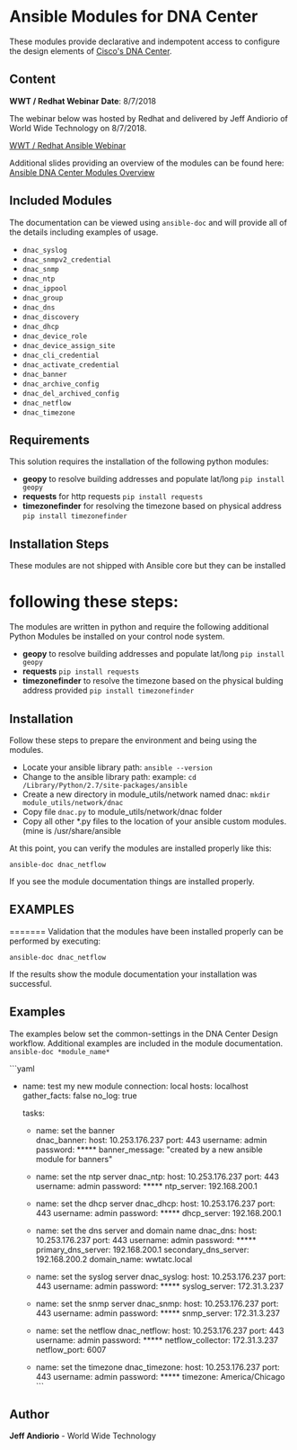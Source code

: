 # Ansible Modules for DNA Center

These modules provide declarative and indempotent access to configure the design elements of [Cisco's DNA Center](https://www.cisco.com/c/en/us/products/cloud-systems.../dna-center/index.html). 

## Content

**WWT / Redhat Webinar**
**Date**: 8/7/2018

The webinar below was hosted by Redhat and delivered by Jeff Andiorio of World Wide Technology on 8/7/2018.  

[WWT / Redhat Ansible Webinar](https://www.ansible.com/resources/webinars-training/lab-automation-by-wwt-with-ansible-tower-and-cisco-dna-center)


Additional slides providing an overview of the modules can be found here:  [Ansible DNA Center Modules Overview](https://www.slideshare.net/secret/JszN04gu0ySsXX)

## Included Modules 

The documentation can be viewed using  `ansible-doc` and will provide all of the details including examples of usage. 

- `dnac_syslog`
- `dnac_snmpv2_credential`
- `dnac_snmp`
- `dnac_ntp`
- `dnac_ippool`
- `dnac_group`
- `dnac_dns`
- `dnac_discovery`
- `dnac_dhcp`
- `dnac_device_role`
- `dnac_device_assign_site`
- `dnac_cli_credential`
- `dnac_activate_credential`
- `dnac_banner`
- `dnac_archive_config`
- `dnac_del_archived_config`
- `dnac_netflow`
- `dnac_timezone`

## Requirements

This solution requires the installation of the following python modules:

- **geopy** to resolve building addresses and populate lat/long
  `pip install geopy`
- **requests** for http requests 
  `pip install requests`
- **timezonefinder** for resolving the timezone based on physical address 
  `pip install timezonefinder`

## Installation Steps

These modules are not shipped with Ansible core but they can be installed 

# following these steps:

The modules are written in python and require the following additional Python Modules be installed on your control node system.

- **geopy** to resolve building addresses and populate lat/long
  `pip install geopy`
- **requests** 
  `pip install requests`
- **timezonefinder** to resolve the timezone based on the physical bulding address provided
  `pip install timezonefinder`

## Installation

Follow these steps to prepare the environment and being using the modules. 

- Locate your ansible library path: `ansible --version`
- Change to the ansible library path: example: `cd /Library/Python/2.7/site-packages/ansible` 
- Create a new directory in module_utils/network named dnac: `mkdir module_utils/network/dnac` 
- Copy file `dnac.py` to module_utils/network/dnac folder
- Copy all other *.py files to the location of your ansible custom modules. (mine is /usr/share/ansible

At this point, you can verify the modules are installed properly like this: 

`ansible-doc dnac_netflow`

If you see the module documentation things are installed properly.

## EXAMPLES

=======
Validation that the modules have been installed properly can be performed by executing:

`ansible-doc dnac_netflow` 

If the results show the module documentation your installation was successful. 

## Examples

The examples below set the common-settings in the DNA Center Design workflow.  Additional examples are included 
in the module documentation.  `ansible-doc *module_name*`

​```yaml
- name: test my new module
  connection: local
  hosts: localhost
  gather_facts: false
  no_log: true

  tasks:
    - name: set the banner  
      dnac_banner:
        host: 10.253.176.237
        port: 443
        username: admin
        password: *****
        banner_message: "created by a new ansible module for banners"

    - name: set the ntp server
      dnac_ntp:
        host: 10.253.176.237
        port: 443
        username: admin
        password: *****
        ntp_server: 192.168.200.1

    - name: set the dhcp server
      dnac_dhcp:
        host: 10.253.176.237
        port: 443
        username: admin
        password: *****
        dhcp_server: 192.168.200.1

    - name: set the dns server and domain name
      dnac_dns:
        host: 10.253.176.237
        port: 443
        username: admin
        password: *****
        primary_dns_server: 192.168.200.1
        secondary_dns_server: 192.168.200.2
        domain_name: wwtatc.local

    - name: set the syslog server
      dnac_syslog:
        host: 10.253.176.237
        port: 443
        username: admin
        password: *****
        syslog_server: 172.31.3.237

    - name: set the snmp server
      dnac_snmp:
        host: 10.253.176.237
        port: 443
        username: admin
        password:  *****
        snmp_server: 172.31.3.237

    - name: set the netflow
      dnac_netflow:
        host: 10.253.176.237
        port: 443
        username: admin
        password: *****
        netflow_collector: 172.31.3.237
        netflow_port: 6007

    - name: set the timezone
      dnac_timezone:
        host: 10.253.176.237
        port: 443
        username: admin
        password: *****
        timezone: America/Chicago
​```
## Author

**Jeff Andiorio** - World Wide Technology 
